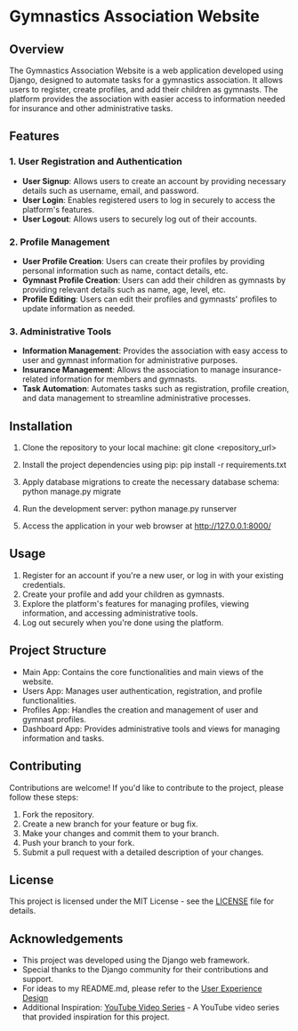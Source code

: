 # Gymnastics Association Website

## Overview

The Gymnastics Association Website is a web application developed using Django, designed to automate tasks for a gymnastics association. It allows users to register, create profiles, and add their children as gymnasts. The platform provides the association with easier access to information needed for insurance and other administrative tasks.

## Features

### 1. User Registration and Authentication

- **User Signup**: Allows users to create an account by providing necessary details such as username, email, and password.
- **User Login**: Enables registered users to log in securely to access the platform's features.
- **User Logout**: Allows users to securely log out of their accounts.

### 2. Profile Management

- **User Profile Creation**: Users can create their profiles by providing personal information such as name, contact details, etc.
- **Gymnast Profile Creation**: Users can add their children as gymnasts by providing relevant details such as name, age, level, etc.
- **Profile Editing**: Users can edit their profiles and gymnasts' profiles to update information as needed.

### 3. Administrative Tools

- **Information Management**: Provides the association with easy access to user and gymnast information for administrative purposes.
- **Insurance Management**: Allows the association to manage insurance-related information for members and gymnasts.
- **Task Automation**: Automates tasks such as registration, profile creation, and data management to streamline administrative processes.

## Installation

1. Clone the repository to your local machine:
git clone <repository_url>

2. Install the project dependencies using pip:
pip install -r requirements.txt

3. Apply database migrations to create the necessary database schema:
python manage.py migrate

4. Run the development server:
python manage.py runserver

5. Access the application in your web browser at http://127.0.0.1:8000/

## Usage
1. Register for an account if you're a new user, or log in with your existing credentials.
2. Create your profile and add your children as gymnasts.
3. Explore the platform's features for managing profiles, viewing information, and accessing administrative tools.
4. Log out securely when you're done using the platform.

## Project Structure
- Main App: Contains the core functionalities and main views of the website.
- Users App: Manages user authentication, registration, and profile functionalities.
- Profiles App: Handles the creation and management of user and gymnast profiles.
- Dashboard App: Provides administrative tools and views for managing information and tasks.

## Contributing

Contributions are welcome! If you'd like to contribute to the project, please follow these steps:

1. Fork the repository.
2. Create a new branch for your feature or bug fix.
3. Make your changes and commit them to your branch.
4. Push your branch to your fork.
5. Submit a pull request with a detailed description of your changes.

## License

This project is licensed under the MIT License - see the [LICENSE](LICENSE) file for details.

## Acknowledgements

- This project was developed using the Django web framework.
- Special thanks to the Django community for their contributions and support.
- For ideas to my README.md, please refer to the [User Experience Design](https://github.com/Gareth-McGirr/Portfolio-Project-4-SizzleAndSteak?tab=readme-ov-file#user-experience-design)
- Additional Inspiration: [YouTube Video Series](https://www.youtube.com/watch?v=dCvkAVN5uas&list=PLXuTq6OsqZjYSa-lrjd5wMGl23zpnhvln) - A YouTube video series that provided inspiration for this project.